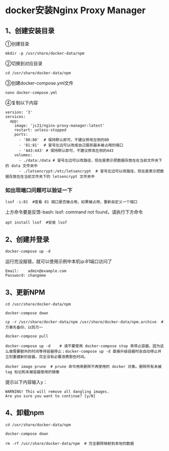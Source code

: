 # docker安装Nginx Proxy Manager

## 1、创建安装目录
①创建目录
```
mkdir -p /usr/share/docker-data/npm
```
②切换到对应目录
```
cd /usr/share/docker-data/npm
```
③创建docker-compose.yml文件
```
nano docker-compose.yml
```
④复制以下内容
```
version: '3'
services:
  app:
    image: 'jc21/nginx-proxy-manager:latest'
    restart: unless-stopped
    ports:
      - '80:80'  # 保持默认即可，不建议修改左侧的80
      - '81:81'  # 冒号左边可以改成自己服务器未被占用的端口
      - '443:443' # 保持默认即可，不建议修改左侧的443
    volumes:
      - ./data:/data # 冒号左边可以改路径，现在是表示把数据存放在在当前文件夹下的 data 文件夹中
      - ./letsencrypt:/etc/letsencrypt  # 冒号左边可以改路径，现在是表示把数据存放在在当前文件夹下的 letsencrypt 文件夹中
```

### 如出现端口问题可以验证一下
```
lsof -i:81  #查看 81 端口是否被占用，如果被占用，重新自定义一个端口
```
上方命令要是反馈-bash: lsof: command not found，请执行下方命令
```
apt install lsof  #安装 lsof
```

## 2、创建并登录
```
docker-compose up -d
```
运行完没报错，就可以使用示例中本机ip:81端口访问了
```
Email:    admin@example.com
Password: changeme
```

## 3、更新NPM
```
cd /usr/share/docker-data/npm

docker-compose down 

cp -r /usr/share/docker-data/npm /usr/share/docker-data/npm.archive  # 万事先备份，以防万一

docker-compose pull

docker-compose up -d    # 请不要使用 docker-compose stop 来停止容器，因为这么做需要额外的时间等待容器停止；docker-compose up -d 直接升级容器时会自动停止并立刻重建新的容器，完全没有必要浪费那些时间。

docker image prune  # prune 命令用来删除不再使用的 docker 对象。删除所有未被 tag 标记和未被容器使用的镜像
```

提示以下内容输入y：
```
WARNING! This will remove all dangling images.
Are you sure you want to continue? [y/N] 
```

## 4、卸载npm
```
cd /usr/share/docker-data/npm

docker-compose down 

rm -rf /usr/share/docker-data/npm  # 完全删除映射到本地的数据
```

